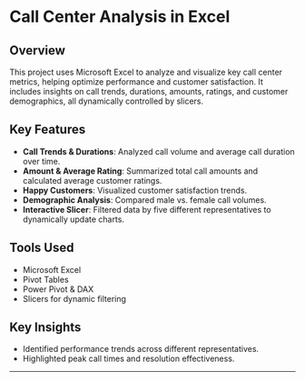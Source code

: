 
# Call Center Analysis in Excel

## Overview
This project uses Microsoft Excel to analyze and visualize key call center metrics, helping optimize performance and customer satisfaction. It includes insights on call trends, durations, amounts, ratings, and customer demographics, all dynamically controlled by slicers.

## Key Features
- **Call Trends & Durations**: Analyzed call volume and average call duration over time.
- **Amount & Average Rating**: Summarized total call amounts and calculated average customer ratings.
- **Happy Customers**: Visualized customer satisfaction trends.
- **Demographic Analysis**: Compared male vs. female call volumes.
- **Interactive Slicer**: Filtered data by five different representatives to dynamically update charts.

## Tools Used
- Microsoft Excel
- Pivot Tables
- Power Pivot & DAX
- Slicers for dynamic filtering

## Key Insights
- Identified performance trends across different representatives.
- Highlighted peak call times and resolution effectiveness.

---
